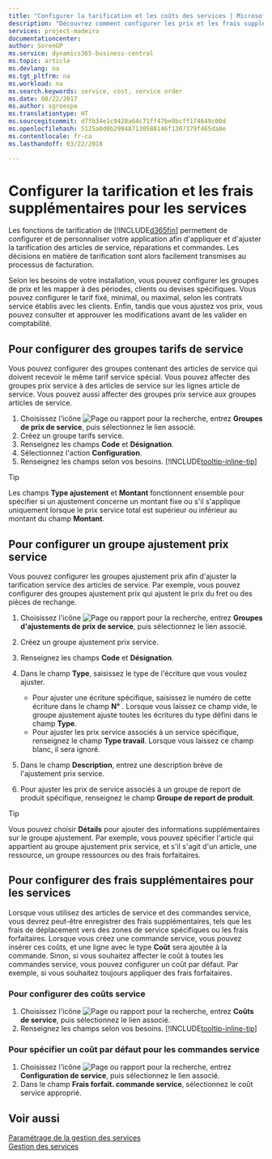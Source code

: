 ```yaml
---
title: "Configurer la tarification et les coûts des services | Microsoft Docs"
description: "Découvrez comment configurer les prix et les frais supplémentaires des services."
services: project-madeira
documentationcenter: 
author: SorenGP
ms.service: dynamics365-business-central
ms.topic: article
ms.devlang: na
ms.tgt_pltfrm: na
ms.workload: na
ms.search.keywords: service, cost, service order
ms.date: 08/22/2017
ms.author: sgroespe
ms.translationtype: HT
ms.sourcegitcommit: d7fb34e1c9428a64c71ff47be8bcff174649c00d
ms.openlocfilehash: 5125a0d0b298487130588146f1307379f465da0e
ms.contentlocale: fr-ca
ms.lasthandoff: 03/22/2018

---
```


# <a name="set-up-pricing-and-additional-costs-for-services"></a>Configurer la tarification et les frais supplémentaires pour les services
Les fonctions de tarification de [!INCLUDE[d365fin](includes/d365fin_md.md)] permettent de configurer et de personnaliser votre application afin d'appliquer et d'ajuster la tarification des articles de service, réparations et commandes. Les décisions en matière de tarification sont alors facilement transmises au processus de facturation.  
  
Selon les besoins de votre installation, vous pouvez configurer les groupes de prix et les mapper à des périodes, clients ou devises spécifiques. Vous pouvez configurer le tarif fixé, minimal, ou maximal, selon les contrats service établis avec les clients. Enfin, tandis que vous ajustez vos prix, vous pouvez consulter et approuver les modifications avant de les valider en comptabilité.  

## <a name="to-set-up-a-service-price-group"></a>Pour configurer des groupes tarifs de service
Vous pouvez configurer des groupes contenant des articles de service qui doivent recevoir le même tarif service spécial. Vous pouvez affecter des groupes prix service à des articles de service sur les lignes article de service. Vous pouvez aussi affecter des groupes prix service aux groupes articles de service.  

1. Choisissez l'icône ![Page ou rapport pour la recherche](media/ui-search/search_small.png "icône Page ou rapport pour la recherche"), entrez **Groupes de prix de service**, puis sélectionnez le lien associé.  
2. Créez un groupe tarifs service.  
3. Renseignez les champs **Code** et **Désignation**.  
4. Sélectionnez l'action **Configuration**.  
2. Renseignez les champs selon vos besoins. [!INCLUDE[tooltip-inline-tip](includes/tooltip-inline-tip_md.md)]  

 > [!Tip]
 > Les champs **Type ajustement** et **Montant** fonctionnent ensemble pour spécifier si un ajustement concerne un montant fixe ou s'il s'applique uniquement lorsque le prix service total est supérieur ou inférieur au montant du champ **Montant**.  

## <a name="to-set-up-a-service-price-adjustment-group"></a>Pour configurer un groupe ajustement prix service  
Vous pouvez configurer les groupes ajustement prix afin d'ajuster la tarification service des articles de service. Par exemple, vous pouvez configurer des groupes ajustement prix qui ajustent le prix du fret ou des pièces de rechange.  
  
1. Choisissez l'icône ![Page ou rapport pour la recherche](media/ui-search/search_small.png "icône Page ou rapport pour la recherche"), entrez **Groupes d'ajustements de prix de service**, puis sélectionnez le lien associé.  
2. Créez un groupe ajustement prix service.  
3. Renseignez les champs **Code** et **Désignation**.  
4. Dans le champ **Type**, saisissez le type de l'écriture que vous voulez ajuster.  
  
    * Pour ajuster une écriture spécifique, saisissez le numéro de cette écriture dans le champ **N°** . Lorsque vous laissez ce champ vide, le groupe ajustement ajuste toutes les écritures du type défini dans le champ **Type**.  
    * Pour ajuster les prix service associés à un service spécifique, renseignez le champ **Type travail**. Lorsque vous laissez ce champ blanc, il sera ignoré.  
  
5. Dans le champ **Description**, entrez une description brève de l'ajustement prix service.  
6. Pour ajuster les prix de service associés à un groupe de report de produit spécifique, renseignez le champ **Groupe de report de produit**.

> [!Tip]
> Vous pouvez choisir **Détails** pour ajouter des informations supplémentaires sur le groupe ajustement. Par exemple, vous pouvez spécifier l'article qui appartient au groupe ajustement prix service, et s'il s'agit d'un article, une ressource, un groupe ressources ou des frais forfaitaires.  

## <a name="to-set-up-additional-costs-for-services"></a>Pour configurer des frais supplémentaires pour les services
Lorsque vous utilisez des articles de service et des commandes service, vous devrez peut-être enregistrer des frais supplémentaires, tels que les frais de déplacement vers des zones de service spécifiques ou les frais forfaitaires. Lorsque vous créez une commande service, vous pouvez insérer ces coûts, et une ligne avec le type **Coût** sera ajoutée à la commande. Sinon, si vous souhaitez affecter le coût à toutes les commandes service, vous pouvez configurer un coût par défaut. Par exemple, si vous souhaitez toujours appliquer des frais forfaitaires.
  
### <a name="to-set-up-service-costs"></a>Pour configurer des coûts service
1. Choisissez l'icône ![Page ou rapport pour la recherche](media/ui-search/search_small.png "icône Page ou rapport pour la recherche"), entrez **Coûts de service**, puis sélectionnez le lien associé. 
2. Renseignez les champs selon vos besoins. [!INCLUDE[tooltip-inline-tip](includes/tooltip-inline-tip_md.md)]  

### <a name="to-specify-a-default-cost-for-service-orders"></a>Pour spécifier un coût par défaut pour les commandes service
1. Choisissez l'icône ![Page ou rapport pour la recherche](media/ui-search/search_small.png "icône Page ou rapport pour la recherche"), entrez **Configuration de service**, puis sélectionnez le lien associé. 
2. Dans le champ **Frais forfait. commande service**, sélectionnez le coût service approprié.

## <a name="see-also"></a>Voir aussi
[Paramétrage de la gestion des services](service-setup-service.md)  
[Gestion des services](service-service.md)  

